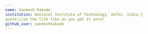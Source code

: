 ```yaml
---
name: Sanmesh Kakade 
institution: National Institute of Technology, Delhi, India 🚩 
quote:Live the life like as you get it once!
github_user: sanmeshkakade
---
```

